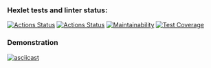 ### Hexlet tests and linter status:
[![Actions Status](https://github.com/darklittlefinch/java-project-71/workflows/hexlet-check/badge.svg)](https://github.com/darklittlefinch/java-project-71/actions)
[![Actions Status](https://github.com/darklittlefinch/java-project-71/workflows/main/badge.svg)](https://github.com/darklittlefinch/java-project-71/actions/workflows/main.yml)
[![Maintainability](https://api.codeclimate.com/v1/badges/6006c9bafc8e4166b302/maintainability)](https://codeclimate.com/github/darklittlefinch/java-project-71/maintainability)
[![Test Coverage](https://api.codeclimate.com/v1/badges/6006c9bafc8e4166b302/test_coverage)](https://codeclimate.com/github/darklittlefinch/java-project-71/test_coverage)

### Demonstration
[![asciicast](https://asciinema.org/a/FM9UN2gUrvLKqaEG3XqTuKerT.svg)](https://asciinema.org/a/FM9UN2gUrvLKqaEG3XqTuKerT)
